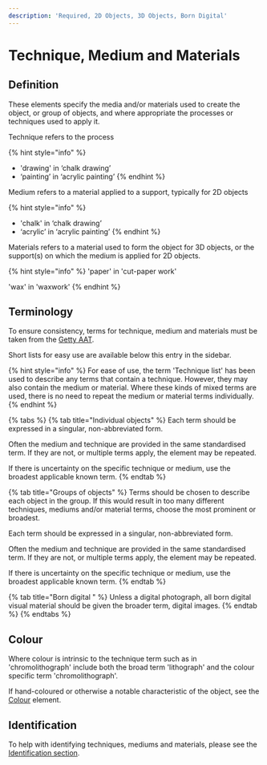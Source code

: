 ```yaml
---
description: 'Required, 2D Objects, 3D Objects, Born Digital'
---
```


# Technique, Medium and Materials

## Definition

These elements specify the media and/or materials used to create the object, or group of objects, and where appropriate the processes or techniques used to apply it.

Technique refers to the process

{% hint style="info" %}
* 'drawing' in ‘chalk drawing’ 
* ‘painting’ in ‘acrylic painting’
{% endhint %}

Medium refers to a material applied to a support, typically for 2D objects

{% hint style="info" %}
* 'chalk' in ‘chalk drawing’ 
* ‘acrylic’ in ‘acrylic painting’
{% endhint %}

Materials refers to a material used to form the object for 3D objects, or the support\(s\) on which the medium is applied for 2D objects.  

{% hint style="info" %}
'paper' in 'cut-paper work'

'wax' in 'waxwork' 
{% endhint %}

## Terminology

To ensure consistency, terms for technique, medium and materials must be taken from the [Getty AAT](https://www.getty.edu/research/tools/vocabularies/aat/). 

Short lists for easy use are available below this entry in the sidebar.  

{% hint style="info" %}
For ease of use, the term 'Technique list' has been used to describe any terms that contain a technique. However, they may also contain the medium or material. Where these kinds of mixed terms are used, there is no need to repeat the medium or material terms individually. 
{% endhint %}

{% tabs %}
{% tab title="Individual objects" %}
Each term should be expressed in a singular, non-abbreviated form.

Often the medium and technique are provided in the same standardised term. If they are not, or multiple terms apply, the element may be repeated.  

If there is uncertainty on the specific technique or medium, use the broadest applicable known term.
{% endtab %}

{% tab title="Groups of objects" %}
Terms should be chosen to describe each object in the group. If this would result in too many different techniques, mediums and/or material terms, choose the most prominent or broadest. 

Each term should be expressed in a singular, non-abbreviated form.

Often the medium and technique are provided in the same standardised term. If they are not, or multiple terms apply, the element may be repeated.  

If there is uncertainty on the specific technique or medium, use the broadest applicable known term.
{% endtab %}

{% tab title="Born digital " %}
Unless a digital photograph, all born digital visual material should be given the broader term, digital images.
{% endtab %}
{% endtabs %}

## Colour

Where colour is intrinsic to the technique term such as in 'chromolithograph' include both the broad term 'lithograph' and the colour specific term 'chromolithograph'. 

If hand-coloured or otherwise a notable characteristic of the object, see the [Colour](../colour.md) element. 

## Identification

To help with identifying techniques, mediums and materials, please see the [Identification section](../../../pre-cataloguing/about/specifics.md). 



## 



